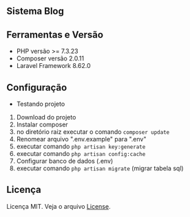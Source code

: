 ## Sistema Blog 


## Ferramentas e Versão

- PHP versão >= 7.3.23 
- Composer versão 2.0.11
- Laravel Framework 8.62.0

## Configuração
- Testando projeto 
1. Download do projeto 
2. Instalar composer
3. no diretório raiz executar o comando ```composer update``` 
4. Renomear arquivo ".env.example" para ".env"
5. executar comando ```php artisan key:generate```
6. executar comando ```php artisan config:cache```
7. Configurar banco de dados (.env)
8. executar comando ```php artisan migrate``` (migrar tabela sql) 

## Licença

Licença MIT. Veja o arquivo [License](https://github.com/tigoCaval/laravel-blog-2021/blob/main/LICENSE).
